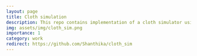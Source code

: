 ```yaml
---
layout: page
title: Cloth simulation
description: This repo contains implementation of a cloth simulator using the mass-spring model. 
img: assets/img/cloth_sim.png
importance: 1
category: work
redirect: https://github.com/Shanthika/cloth_sim
---
```



